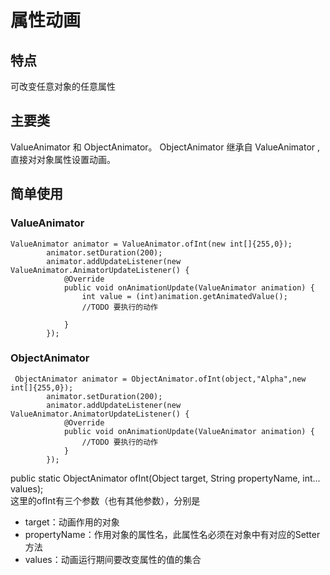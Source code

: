 # 属性动画

## 特点
可改变任意对象的任意属性

## 主要类
ValueAnimator 和 ObjectAnimator。 ObjectAnimator 继承自 ValueAnimator ,直接对对象属性设置动画。

## 简单使用
### ValueAnimator
```
ValueAnimator animator = ValueAnimator.ofInt(new int[]{255,0}); 
        animator.setDuration(200);
        animator.addUpdateListener(new ValueAnimator.AnimatorUpdateListener() {
            @Override
            public void onAnimationUpdate(ValueAnimator animation) {
                int value = (int)animation.getAnimatedValue();
                //TODO 要执行的动作
                
            }
        });
```

### ObjectAnimator
```
 ObjectAnimator animator = ObjectAnimator.ofInt(object,"Alpha",new int[]{255,0});
        animator.setDuration(200);
        animator.addUpdateListener(new ValueAnimator.AnimatorUpdateListener() {
            @Override
            public void onAnimationUpdate(ValueAnimator animation) {
                //TODO 要执行的动作
            }
        });
```

 public static ObjectAnimator ofInt(Object target, String propertyName, int... values);  
 这里的ofInt有三个参数（也有其他参数），分别是
 - target：动画作用的对象
 - propertyName：作用对象的属性名，此属性名必须在对象中有对应的Setter方法
 - values：动画运行期间要改变属性的值的集合


